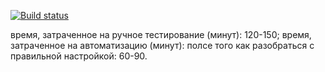 [![Build status](https://ci.appveyor.com/api/projects/status/5acrdvxiypbftno5?svg=true)](https://ci.appveyor.com/project/vadDEAD/natdz5-2)

время, затраченное на ручное тестирование (минут): 120-150;
время, затраченное на автоматизацию (минут): полсе того как разобраться с правильной настройкой: 60-90.